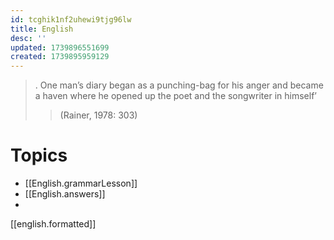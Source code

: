 ```yaml
---
id: tcghik1nf2uhewi9tjg96lw
title: English
desc: ''
updated: 1739896551699
created: 1739895959129
---
```

> . One man’s diary began as a punching-bag for his anger and became a haven where he opened up the poet and the songwriter in himself’ 
> >(Rainer, 1978: 303)

# Topics

- [[English.grammarLesson]]
- [[English.answers]]
- 

[[english.formatted]]
